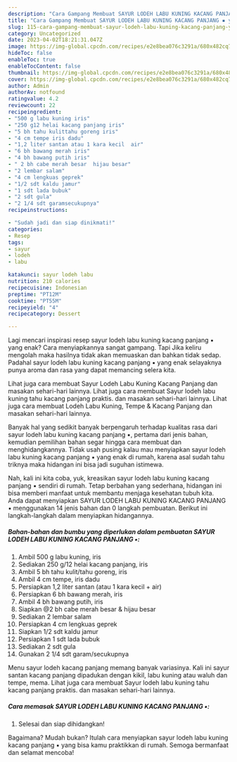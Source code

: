 ```yaml
---
description: "Cara Gampang Membuat SAYUR LODEH LABU KUNING KACANG PANJANG ▪ yang Enak}"
title: "Cara Gampang Membuat SAYUR LODEH LABU KUNING KACANG PANJANG ▪ yang Enak}"
slug: 115-cara-gampang-membuat-sayur-lodeh-labu-kuning-kacang-panjang-yang-enak
category: Uncategorized
date: 2023-04-02T18:21:31.047Z
image: https://img-global.cpcdn.com/recipes/e2e8bea076c3291a/680x482cq70/sayur-lodeh-labu-kuning-kacang-panjang-foto-resep-utama.jpg
hideToc: false
enableToc: true
enableTocContent: false
thumbnail: https://img-global.cpcdn.com/recipes/e2e8bea076c3291a/680x482cq70/sayur-lodeh-labu-kuning-kacang-panjang-foto-resep-utama.jpg
cover: https://img-global.cpcdn.com/recipes/e2e8bea076c3291a/680x482cq70/sayur-lodeh-labu-kuning-kacang-panjang-foto-resep-utama.jpg
author: Admin
authorAv: notfound
ratingvalue: 4.2
reviewcount: 22
recipeingredient:
- "500 g labu kuning iris"
- "250 g12 helai kacang panjang iris"
- "5 bh tahu kulittahu goreng iris"
- "4 cm tempe iris dadu"
- "1,2 liter santan atau 1 kara kecil  air"
- "6 bh bawang merah iris"
- "4 bh bawang putih iris"
- " 2 bh cabe merah besar  hijau besar"
- "2 lembar salam"
- "4 cm lengkuas geprek"
- "1/2 sdt kaldu jamur"
- "1 sdt lada bubuk"
- "2 sdt gula"
- "2 1/4 sdt garamsecukupnya"
recipeinstructions:

- "Sudah jadi dan siap dinikmati!"
categories:
- Resep
tags:
- sayur
- lodeh
- labu

katakunci: sayur lodeh labu 
nutrition: 210 calories
recipecuisine: Indonesian
preptime: "PT12M"
cooktime: "PT55M"
recipeyield: "4"
recipecategory: Dessert

---
```



Lagi mencari inspirasi resep sayur lodeh labu kuning kacang panjang ▪ yang enak? Cara menyiapkannya sangat gampang. Tapi Jika keliru mengolah maka hasilnya tidak akan memuaskan dan bahkan tidak sedap. Padahal sayur lodeh labu kuning kacang panjang ▪ yang enak selayaknya punya aroma dan rasa yang dapat memancing selera kita.


Lihat juga cara membuat Sayur Lodeh Labu Kuning Kacang Panjang dan masakan sehari-hari lainnya. Lihat juga cara membuat Sayur lodeh labu kuning tahu kacang panjang praktis. dan masakan sehari-hari lainnya. Lihat juga cara membuat Lodeh Labu Kuning, Tempe &amp; Kacang Panjang dan masakan sehari-hari lainnya.

Banyak hal yang sedikit banyak berpengaruh terhadap kualitas rasa dari sayur lodeh labu kuning kacang panjang ▪, pertama dari jenis bahan, kemudian pemilihan bahan segar hingga cara membuat dan menghidangkannya. Tidak usah pusing kalau mau menyiapkan sayur lodeh labu kuning kacang panjang ▪ yang enak di rumah, karena asal sudah tahu triknya maka hidangan ini bisa jadi suguhan istimewa.


Nah, kali ini kita coba, yuk, kreasikan sayur lodeh labu kuning kacang panjang ▪ sendiri di rumah. Tetap berbahan yang sederhana, hidangan ini bisa memberi manfaat untuk membantu menjaga kesehatan tubuh kita. Anda dapat menyiapkan SAYUR LODEH LABU KUNING KACANG PANJANG ▪ menggunakan 14 jenis bahan dan 0 langkah pembuatan. Berikut ini langkah-langkah dalam menyiapkan hidangannya.

<!--inarticleads1-->

##### Bahan-bahan dan bumbu yang diperlukan dalam pembuatan SAYUR LODEH LABU KUNING KACANG PANJANG ▪:

1. Ambil 500 g labu kuning, iris
1. Sediakan 250 g/12 helai kacang panjang, iris
1. Ambil 5 bh tahu kulit/tahu goreng, iris
1. Ambil 4 cm tempe, iris dadu
1. Persiapkan 1,2 liter santan (atau 1 kara kecil + air)
1. Persiapkan 6 bh bawang merah, iris
1. Ambil 4 bh bawang putih, iris
1. Siapkan  @2 bh cabe merah besar &amp; hijau besar
1. Sediakan 2 lembar salam
1. Persiapkan 4 cm lengkuas geprek
1. Siapkan 1/2 sdt kaldu jamur
1. Persiapkan 1 sdt lada bubuk
1. Sediakan 2 sdt gula
1. Gunakan 2 1/4 sdt garam/secukupnya


Menu sayur lodeh kacang panjang memang banyak variasinya. Kali ini sayur santan kacang panjang dipadukan dengan kikil, labu kuning atau waluh dan tempe, mema. Lihat juga cara membuat Sayur lodeh labu kuning tahu kacang panjang praktis. dan masakan sehari-hari lainnya. 

<!--inarticleads2-->

##### Cara memasak SAYUR LODEH LABU KUNING KACANG PANJANG ▪:


1. Selesai dan siap dihidangkan!



Bagaimana? Mudah bukan? Itulah cara menyiapkan sayur lodeh labu kuning kacang panjang ▪ yang bisa kamu praktikkan di rumah. Semoga bermanfaat dan selamat mencoba!
